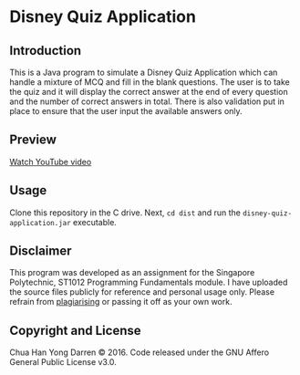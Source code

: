 # Disney Quiz Application

## Introduction

This is a Java program to simulate a Disney Quiz Application which can handle a mixture of MCQ and fill in the blank questions. 
The user is to take the quiz and it will display the correct answer at the end of every question and the number of correct answers in total.
There is also validation put in place to ensure that the user input the available answers only. 

## Preview

[Watch YouTube video](https://www.youtube.com/watch?v=HWXmbGgY-as)

## Usage

Clone this repository in the C drive. Next, `cd dist` and run the `disney-quiz-application.jar` executable.

## Disclaimer

This program was developed as an assignment for the Singapore Polytechnic, ST1012 Programming Fundamentals module. I have uploaded the source files publicly for reference and personal usage only. Please refrain from [plagiarising](https://www.sp.edu.sg/sp/student-services/ssc-overview/student-handbook/intellectual-property-copyright-and-plagiarism) or passing it off as your own work. 

## Copyright and License 

Chua Han Yong Darren © 2016. Code released under the GNU Affero General Public License v3.0.
